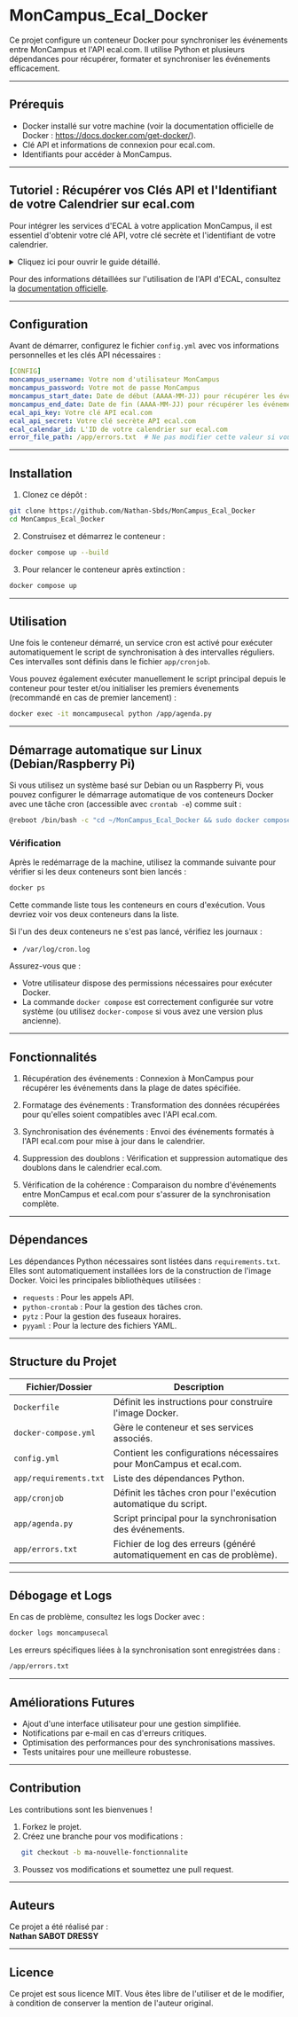 # MonCampus_Ecal_Docker

Ce projet configure un conteneur Docker pour synchroniser les événements entre MonCampus et l'API ecal.com. Il utilise Python et plusieurs dépendances pour récupérer, formater et synchroniser les événements efficacement.

---

## Prérequis

- Docker installé sur votre machine (voir la documentation officielle de Docker : https://docs.docker.com/get-docker/).
- Clé API et informations de connexion pour ecal.com.
- Identifiants pour accéder à MonCampus.

---

## Tutoriel : Récupérer vos Clés API et l'Identifiant de votre Calendrier sur ecal.com

Pour intégrer les services d'ECAL à votre application MonCampus, il est essentiel d'obtenir votre clé API, votre clé secrète et l'identifiant de votre calendrier. 

<details>
  <summary>Cliquez ici pour ouvrir le guide détaillé.</summary>

### Étape 1 : Créer un Compte sur ecal.com
1. **Accédez au site officiel d'ECAL** : Rendez-vous sur [ecal.com](https://ecal.com).
2. **Inscription** : Cliquez sur `Start Free Trial` ou `Login` si vous avez déjà un compte.
3. **Complétez l'inscription** : Fournissez les informations requises pour créer votre compte.

### Étape 2 : Accéder à la Section Développeur
1. **Connexion** : Connectez-vous à votre compte ECAL.
2. **Accédez à la section Développeur** : Dans le tableau de bord, naviguez vers `Developers` puis `API Keys`.

### Étape 3 : Récupérer votre Clé API et Clé Secrète
1. **Clé API** : Une clé est créée par défaut. La colonne `Key` vous permettra de récupérer la clé API.
2. **Clé Secrète** : Le cadenas présent à côté de la clé API vous permettra de récupérer la clé secrète. Cette étape est primordiale.

### Étape 4 : Créer un Calendrier
1. **Accéder à la Section Calendrier** : Dans le tableau de bord, naviguez vers `Schedules & Events` puis `Add Schedule`.
2. **Créer un Calendrier** : Sélectionnez `Manual Entry` puis fournissez les informations requises pour créer votre calendrier.

### Étape 5 : Récupérer l'Identifiant du Calendrier
1. **Gérer les Événements** : Cliquez sur la roue dentée de réglages nommée `Manage Events`.
2. **Identifier l'Identifiant** : L'identifiant se trouve dans le fil d'Ariane en haut de l'écran, entre `Schedules` et `Events`. Il est composé de 24 caractères au format hexadécimal.

### Étape 6 : Insérer les Informations dans `config.yml`
Après avoir récupéré ces éléments, vous pouvez les insérer dans votre fichier `config.yml` pour configurer votre application.

### Étape 7 : Mettre le Calendrier en Ligne
1. **Gérer les Calendriers** : Dans le tableau de bord, naviguez vers `Schedules & Events` puis `Manage Schedules`.
2. **Mettre en Ligne** : Sélectionnez le calendrier nouvellement créé puis cliquez sur le bouton vert nommé `Set Live`.

### Étape 8 : Récupérer le Lien du Calendrier
1. **Ajouter un Display** : Dans le tableau de bord, naviguez vers `Displays` puis `Add Display`.
2. **Configurer le Display** : Sélectionnez `Button Display` puis fournissez les informations requises pour créer votre calendrier. Le Display ID peut être une valeur aléatoire.
3. **Associer le Calendrier** : Dans l'onglet `Schedules`, choisissez `Only show these Schedules` et sélectionnez le calendrier à partager. Il est recommandé de sélectionner `Enable Auto-subscribe`.
4. **Options** : Dans l'onglet `Options`, vous pouvez modifier diverses options. Il est recommandé de désactiver `Welcome Message` et `Sharing`, mais cela n'est pas obligatoire.
5. **Enregistrer** : Cliquez sur le bouton `Save`.
6. **Mettre en Ligne** : Sélectionnez le bouton nouvellement créé puis cliquez sur le bouton vert nommé `Set Live`.
7. **Obtenir le Lien** : Un lien est disponible en cliquant sur l'icône `<>` nommée `Button Code` dans l'onglet `App`.
8. **QR Code** : Un QR Code est également disponible depuis l'icône correspondante nommée `View Button QR Code`.

Vous êtes maintenant prêt à partager et utiliser votre calendrier. Il est désormais possible de s'y abonner depuis n'importe quel appareil compatible.

</details>

Pour des informations détaillées sur l'utilisation de l'API d'ECAL, consultez la [documentation officielle](https://docs.ecal.com/reference/apiv2.html).

---

## Configuration

Avant de démarrer, configurez le fichier `config.yml` avec vos informations personnelles et les clés API nécessaires :  

```yaml
[CONFIG]
moncampus_username: Votre nom d'utilisateur MonCampus  
moncampus_password: Votre mot de passe MonCampus  
moncampus_start_date: Date de début (AAAA-MM-JJ) pour récupérer les événements MonCampus  
moncampus_end_date: Date de fin (AAAA-MM-JJ) pour récupérer les événements MonCampus  
ecal_api_key: Votre clé API ecal.com  
ecal_api_secret: Votre clé secrète API ecal.com  
ecal_calendar_id: L'ID de votre calendrier sur ecal.com  
error_file_path: /app/errors.txt  # Ne pas modifier cette valeur si vous ne savez pas ce que vous faites  
```

---

## Installation

1. Clonez ce dépôt :  
```bash
git clone https://github.com/Nathan-Sbds/MonCampus_Ecal_Docker 
cd MonCampus_Ecal_Docker 
``` 

2. Construisez et démarrez le conteneur :  
```bash
docker compose up --build  
```
3. Pour relancer le conteneur après extinction :  
```bash
docker compose up  
```

---

## Utilisation

Une fois le conteneur démarré, un service cron est activé pour exécuter automatiquement le script de synchronisation à des intervalles réguliers. Ces intervalles sont définis dans le fichier `app/cronjob`.

Vous pouvez également exécuter manuellement le script principal depuis le conteneur pour tester et/ou initialiser les premiers évenements (recommandé en cas de premier lancement) :  
```bash
docker exec -it moncampusecal python /app/agenda.py  
```

---

## Démarrage automatique sur Linux (Debian/Raspberry Pi)

Si vous utilisez un système basé sur Debian ou un Raspberry Pi, vous pouvez configurer le démarrage automatique de vos conteneurs Docker avec une tâche cron (accessible avec `crontab -e`) comme suit :  

```bash
@reboot /bin/bash -c "cd ~/MonCampus_Ecal_Docker && sudo docker compose up -d >> /var/log/cron.log 2>&1"
```

### Vérification

Après le redémarrage de la machine, utilisez la commande suivante pour vérifier si les deux conteneurs sont bien lancés :  
```bash
docker ps
```
Cette commande liste tous les conteneurs en cours d'exécution. Vous devriez voir vos deux conteneurs dans la liste.  

Si l'un des deux conteneurs ne s'est pas lancé, vérifiez les journaux :  
- `/var/log/cron.log`

Assurez-vous que :  
- Votre utilisateur dispose des permissions nécessaires pour exécuter Docker.  
- La commande `docker compose` est correctement configurée sur votre système (ou utilisez `docker-compose` si vous avez une version plus ancienne).  

---

## Fonctionnalités

1. Récupération des événements :
   Connexion à MonCampus pour récupérer les événements dans la plage de dates spécifiée.  

2. Formatage des événements :
   Transformation des données récupérées pour qu'elles soient compatibles avec l'API ecal.com.  

3. Synchronisation des événements :
   Envoi des événements formatés à l'API ecal.com pour mise à jour dans le calendrier.  

4. Suppression des doublons :
   Vérification et suppression automatique des doublons dans le calendrier ecal.com.  

5. Vérification de la cohérence :
   Comparaison du nombre d'événements entre MonCampus et ecal.com pour s'assurer de la synchronisation complète.  

---

## Dépendances

Les dépendances Python nécessaires sont listées dans `requirements.txt`. Elles sont automatiquement installées lors de la construction de l'image Docker. Voici les principales bibliothèques utilisées :  

- `requests` : Pour les appels API.  
- `python-crontab` : Pour la gestion des tâches cron.  
- `pytz` : Pour la gestion des fuseaux horaires.  
- `pyyaml` : Pour la lecture des fichiers YAML.  

---

## Structure du Projet

| Fichier/Dossier | Description |
|---------------- | -----------   |
| `Dockerfile` | Définit les instructions pour construire l'image Docker.   |
| `docker-compose.yml` | Gère le conteneur et ses services associés.   |
| `config.yml` | Contient les configurations nécessaires pour MonCampus et ecal.com.   |
| `app/requirements.txt` | Liste des dépendances Python.   |
| `app/cronjob` | Définit les tâches cron pour l'exécution automatique du script. | 
| `app/agenda.py` | Script principal pour la synchronisation des événements.   |
| `app/errors.txt` | Fichier de log des erreurs (généré automatiquement en cas de problème).   |

---

## Débogage et Logs

En cas de problème, consultez les logs Docker avec :  
```bash
docker logs moncampusecal
```

Les erreurs spécifiques liées à la synchronisation sont enregistrées dans :  
```bash
/app/errors.txt  
```

---

## Améliorations Futures

- Ajout d'une interface utilisateur pour une gestion simplifiée.  
- Notifications par e-mail en cas d'erreurs critiques.  
- Optimisation des performances pour des synchronisations massives.  
- Tests unitaires pour une meilleure robustesse.  

---

## Contribution

Les contributions sont les bienvenues !  
1. Forkez le projet.  
2. Créez une branche pour vos modifications :  
```bash
   git checkout -b ma-nouvelle-fonctionnalite  
```
3. Poussez vos modifications et soumettez une pull request.  

---

## Auteurs

Ce projet a été réalisé par :  
**Nathan SABOT DRESSY**

---

## Licence

Ce projet est sous licence MIT. Vous êtes libre de l'utiliser et de le modifier, à condition de conserver la mention de l'auteur original.  
